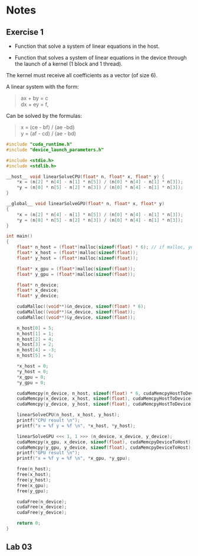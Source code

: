 # Notes

## Exercise 1

- Function that solve a system of linear equations in the host.

- Function that solves a system of linear equations in the device through the launch of a kernel (1 block and 1 thread).

The kernel must receive all coefficients as a vector (of size 6).

A linear system with the form:

> ax + by = c <br />
> dx + ey = f,

Can be solved by the formulas:

> x = (ce - bf) / (ae -bd) <br />
> y = (af - cd) / (ae - bd)

```c++
#include "cuda_runtime.h"
#include "device_launch_parameters.h"

#include <stdio.h>
#include <stdlib.h>

__host__ void linearSolveCPU(float* n, float* x, float* y) {
    *x = (n[2] * n[4] - n[1] * n[5]) / (n[0] * n[4] - n[1] * n[3]);
    *y = (n[0] * n[5] - n[2] * n[3]) / (n[0] * n[4] - n[1] * n[3]);
}

__global__ void linearSolveGPU(float* n, float* x, float* y)
{
    *x = (n[2] * n[4] - n[1] * n[5]) / (n[0] * n[4] - n[1] * n[3]);
    *y = (n[0] * n[5] - n[2] * n[3]) / (n[0] * n[4] - n[1] * n[3]);
}

int main()
{
    float* n_host = (float*)malloc(sizeof(float) * 6); // if malloc, you need to initialize all spaces one by one
    float* x_host = (float*)malloc(sizeof(float));
    float* y_host = (float*)malloc(sizeof(float));

    float* x_gpu = (float*)malloc(sizeof(float));
    float* y_gpu = (float*)malloc(sizeof(float));

    float* n_device;
    float* x_device;
    float* y_device;

    cudaMalloc((void**)&n_device, sizeof(float) * 6);
    cudaMalloc((void**)&x_device, sizeof(float));
    cudaMalloc((void**)&y_device, sizeof(float));

    n_host[0] = 5;
    n_host[1] = 1;
    n_host[2] = 4;
    n_host[3] = 2;
    n_host[4] = -3;
    n_host[5] = 5;

    *x_host = 0;
    *y_host = 0;
    *x_gpu = 0;
    *y_gpu = 0;

    cudaMemcpy(n_device, n_host, sizeof(float) * 6, cudaMemcpyHostToDevice);
    cudaMemcpy(x_device, x_host, sizeof(float), cudaMemcpyHostToDevice);
    cudaMemcpy(y_device, y_host, sizeof(float), cudaMemcpyHostToDevice);

    linearSolveCPU(n_host, x_host, y_host);
    printf("CPU result \n");
    printf("x = %f y = %f \n", *x_host, *y_host);

    linearSolveGPU <<< 1, 1 >>> (n_device, x_device, y_device);
    cudaMemcpy(x_gpu, x_device, sizeof(float), cudaMemcpyDeviceToHost);
    cudaMemcpy(y_gpu, y_device, sizeof(float), cudaMemcpyDeviceToHost);
    printf("GPU result \n");
    printf("x = %f y = %f \n", *x_gpu, *y_gpu);

    free(n_host);
    free(x_host);
    free(y_host);
    free(x_gpu);
    free(y_gpu);

    cudaFree(n_device);
    cudaFree(x_device);
    cudaFree(y_device);

    return 0;
}
```

## Lab 03
